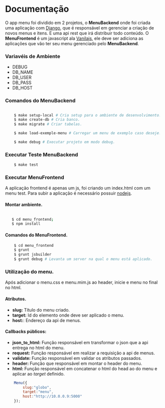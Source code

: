 Documentação
============

O app menu foi dividido em 2 projetos, o **MenuBackend** onde foi criada uma aplicação com [Django](https://www.djangoproject.com/), que é
responsável em gerenciar a criação de novos menus e itens. E uma api rest que irá distribuir todo conteúdo.
O **MenuFrontend** é um javascript ala [Vanilajs](http://vanilla-js.com/), ele deve ser adiciona as aplicações
que vão ter seu menu gerenciado pelo **MenuBackend**.

### Variavéis de Ambiente
- DEBUG
- DB_NAME
- DB_USER
- DB_PASS
- DB_HOST

### Comandos do MenuBackend
```bash

    $ make setup-local # Cria setup para o ambiente de desenvolvimento.
    $ make create-db # Cria banco.
    $ make migrate # Criar tabelas.

    $ make load-exemple-menu # Carregar um menu de exemplo caso deseje.

    $ make debug # Executar projeto em modo debug.
```

### Executar Teste MenuBackend
```bash
    $ make test
```

### Executar MenuFrontend
A aplicação frontend é apenas um js, foi criando um index.html com um menu test. Para subir a aplicação
é necessário possuir [nodejs](https://nodejs.org/en/).

#### Montar ambiente.
```bash

   $ cd menu_frontend;
   $ npm install
```

#### Comandos do MenuFrontend.
```bash
    $ cd menu_frontend
    $ grunt
    $ grunt jsbuilder
    $ grunt debug # Levanta um server na qual o menu está aplicado.
```

### Utilização do menu.
Após adicionar o menu.css e menu.mim.js ao header, inicie e menu no final no html.

#### Atributos.
- **slug:** Título do menu criado.
- **target:** Id do elemento onde deve ser aplicado o menu.
- **host:**: Endereço da api de menus.

#### Callbacks públicos:
- **json_to_html:** Função responsável em transformar o json que a api entrega no html do menu.
- **request:** Função responsável em realizar a requisição a api de menus.
- **validate:** Função responsável em validar os atributos passados.
- **header:** Função que responsável em montar o header do menu.
- **html:** Função responsável em concatenar o html do head ao do menu e aplicar ao *target* definido.

```javascript
    Menu({
        slug:"globo",
        target:"menu",
        host:"http://10.0.0.9:5000"
    });
```
